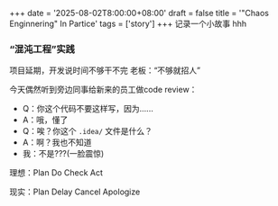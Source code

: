 +++
date = '2025-08-02T8:00:00+08:00'
draft = false
title = '"Chaos Enginnering" In Partice'
tags = ['story']
+++
记录一个小故事 hhh

### “混沌工程”实践

项目延期，开发说时间不够干不完
老板：“不够就招人”

今天偶然听到旁边同事给新来的员工做code review：
- Q：你这个代码不要这样写，因为......
- A：哦，懂了
- Q：唉？你这个 `.idea/` 文件是什么？
- A：啊？我也不知道
- 我：不是???(一脸震惊)

理想：Plan Do    Check  Act

现实：Plan Delay Cancel Apologize
